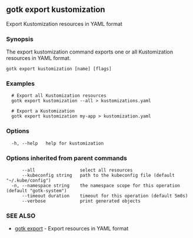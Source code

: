 ## gotk export kustomization

Export Kustomization resources in YAML format

### Synopsis

The export kustomization command exports one or all Kustomization resources in YAML format.

```
gotk export kustomization [name] [flags]
```

### Examples

```
  # Export all Kustomization resources
  gotk export kustomization --all > kustomizations.yaml

  # Export a Kustomization
  gotk export kustomization my-app > kustomization.yaml

```

### Options

```
  -h, --help   help for kustomization
```

### Options inherited from parent commands

```
      --all                 select all resources
      --kubeconfig string   path to the kubeconfig file (default "~/.kube/config")
  -n, --namespace string    the namespace scope for this operation (default "gotk-system")
      --timeout duration    timeout for this operation (default 5m0s)
      --verbose             print generated objects
```

### SEE ALSO

* [gotk export](gotk_export.md)	 - Export resources in YAML format

